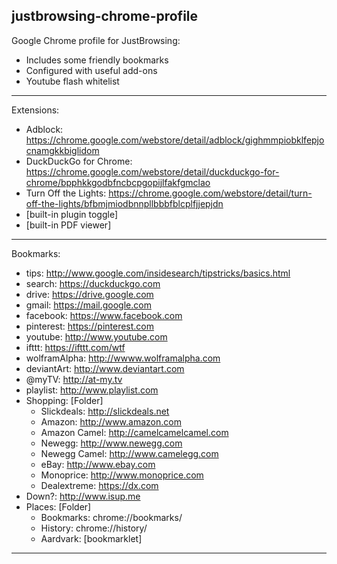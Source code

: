 justbrowsing-chrome-profile
----------------------------
Google Chrome profile for JustBrowsing:

* Includes some friendly bookmarks
* Configured with useful add-ons
* Youtube flash whitelist

----------------------------
Extensions:
* Adblock: https://chrome.google.com/webstore/detail/adblock/gighmmpiobklfepjocnamgkkbiglidom
* DuckDuckGo for Chrome: https://chrome.google.com/webstore/detail/duckduckgo-for-chrome/bpphkkgodbfncbcpgopijlfakfgmclao
* Turn Off the Lights: https://chrome.google.com/webstore/detail/turn-off-the-lights/bfbmjmiodbnnpllbbbfblcplfjjepjdn
* [built-in plugin toggle]
* [built-in PDF viewer]

----------------------------
Bookmarks:
* tips:		http://www.google.com/insidesearch/tipstricks/basics.html
* search:	https://duckduckgo.com
* drive:	https://drive.google.com
* gmail:	https://mail.google.com
* facebook:	https://www.facebook.com
* pinterest:	https://pinterest.com
* youtube:	http://www.youtube.com
* ifttt:	https://ifttt.com/wtf
* wolframAlpha:	http://wwww.wolframalpha.com
* deviantArt:	http://www.deviantart.com
* @myTV:	http://at-my.tv
* playlist:	http://www.playlist.com
* Shopping:	[Folder]
	* Slickdeals:	http://slickdeals.net
	* Amazon:	http://www.amazon.com
	* Amazon Camel:	http://camelcamelcamel.com
	* Newegg:	http://www.newegg.com
	* Newegg Camel:	http://www.camelegg.com
	* eBay:		http://www.ebay.com
	* Monoprice:	http://www.monoprice.com
	* Dealextreme:	https://dx.com
* Down?:	http://www.isup.me
* Places:	[Folder]
	* Bookmarks:	chrome://bookmarks/
	* History:	chrome://history/
	* Aardvark:	[bookmarklet]

---------------------------

